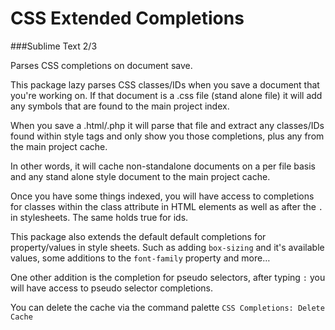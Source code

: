 CSS Extended Completions
===================

###Sublime Text 2/3

Parses CSS completions on document save.


This package lazy parses CSS classes/IDs when you save a document that you're working on. If that document is a .css file (stand alone file) it will add any symbols that are found to the main project index.

When you save a .html/.php it will parse that file and extract any classes/IDs found within style tags and only show you those completions, plus any from the main project cache.

In other words, it will cache non-standalone documents on a per file basis and any stand alone style document to the main project cache.

Once you have some things indexed, you will have access to completions for classes within the class attribute in HTML elements as well as after the `.` in stylesheets. The same holds true for ids.

This package also extends the default default completions for property/values in style sheets. Such as adding `box-sizing` and it's available values, some additions to the `font-family` property and more…

One other addition is the completion for pseudo selectors, after typing `:` you will have access to pseudo selector completions.


You can delete the cache via the command palette `CSS Completions: Delete Cache`
